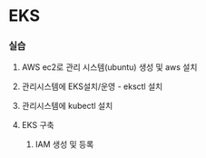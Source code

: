 # EKS





### 실습

1. AWS ec2로 관리 시스템(ubuntu) 생성 및 aws 설치

2. 관리시스템에 EKS설치/운영 - eksctl 설치

3. 관리시스템에 kubectl 설치
4. EKS 구축
   1. IAM 생성 및 등록

